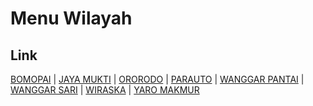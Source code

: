 # Menu Wilayah

## Link

[BOMOPAI](https://github.com/gigit-pemilu/pemilu-2024-94-papua-tengah/tree/main/pilpres/hitung-suara/sub/94-papua-tengah/sub/01-nabire/sub/10-yaro/sub/2007-bomopai)
 | 
[JAYA MUKTI](https://github.com/gigit-pemilu/pemilu-2024-94-papua-tengah/tree/main/pilpres/hitung-suara/sub/94-papua-tengah/sub/01-nabire/sub/10-yaro/sub/2004-jaya-mukti)
 | 
[ORORODO](https://github.com/gigit-pemilu/pemilu-2024-94-papua-tengah/tree/main/pilpres/hitung-suara/sub/94-papua-tengah/sub/01-nabire/sub/10-yaro/sub/2006-ororodo)
 | 
[PARAUTO](https://github.com/gigit-pemilu/pemilu-2024-94-papua-tengah/tree/main/pilpres/hitung-suara/sub/94-papua-tengah/sub/01-nabire/sub/10-yaro/sub/2008-parauto)
 | 
[WANGGAR PANTAI](https://github.com/gigit-pemilu/pemilu-2024-94-papua-tengah/tree/main/pilpres/hitung-suara/sub/94-papua-tengah/sub/01-nabire/sub/10-yaro/sub/2005-wanggar-pantai)
 | 
[WANGGAR SARI](https://github.com/gigit-pemilu/pemilu-2024-94-papua-tengah/tree/main/pilpres/hitung-suara/sub/94-papua-tengah/sub/01-nabire/sub/10-yaro/sub/2001-wanggar-sari)
 | 
[WIRASKA](https://github.com/gigit-pemilu/pemilu-2024-94-papua-tengah/tree/main/pilpres/hitung-suara/sub/94-papua-tengah/sub/01-nabire/sub/10-yaro/sub/2002-wiraska)
 | 
[YARO MAKMUR](https://github.com/gigit-pemilu/pemilu-2024-94-papua-tengah/tree/main/pilpres/hitung-suara/sub/94-papua-tengah/sub/01-nabire/sub/10-yaro/sub/2003-yaro-makmur)

